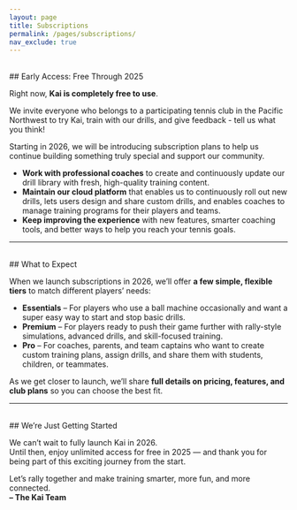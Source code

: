 ```yaml
---
layout: page
title: Subscriptions
permalink: /pages/subscriptions/
nav_exclude: true
---
```


<br>
## Early Access: Free Through 2025

Right now, **Kai is completely free to use**.  

We invite everyone who belongs to a participating tennis club in the Pacific Northwest to try Kai, train with our drills, and give feedback - tell us what you think!

Starting in 2026, we will be introducing subscription plans to help us continue building something truly special and support our community.

- **Work with professional coaches** to create and continuously update our drill library with fresh, high-quality training content.  
- **Maintain our cloud platform** that enables us to continuously roll out new drills, lets users design and share custom drills, and enables coaches to manage training programs for their players and teams.  
- **Keep improving the experience** with new features, smarter coaching tools, and better ways to help you reach your tennis goals.

---
<br>
## What to Expect

When we launch subscriptions in 2026, we’ll offer **a few simple, flexible tiers** to match different players’ needs:

- **Essentials** – For players who use a ball machine occasionally and want a super easy way to start and stop basic drills.  
- **Premium** – For players ready to push their game further with rally-style simulations, advanced drills, and skill-focused training.  
- **Pro** – For coaches, parents, and team captains who want to create custom training plans, assign drills, and share them with students, children, or teammates.

As we get closer to launch, we’ll share **full details on pricing, features, and club plans** so you can choose the best fit.

---
<br>
## We’re Just Getting Started

We can’t wait to fully launch Kai in 2026.  
Until then, enjoy unlimited access for free in 2025 — and thank you for being part of this exciting journey from the start.

Let’s rally together and make training smarter, more fun, and more connected.  
**– The Kai Team**

